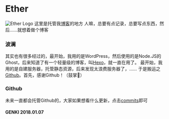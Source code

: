 # Ether
![Ether Logo](https://source.kilin.moe/w/icon.webp)
这里是托管我[博客](https://kilin.moe)的地方
人嘛，总要有点记录，总要写点东西，然后……就想着做个博客
### 波澜
其实也有很多经过的，最开始，我用的是WordPress，然后使用的是Node.JS的Ghost，后来知道了有一个轻量级的博客，叫[Hexo](https://hexo.io)，就一直在用了。
最开始，我用的是自建服务器，托管静态资源，后来发现太浪费服务器了，……
于是搬运之[Github](https://github.com)。首先，感谢Github！（鼓掌👏）
### Github
未来一直都会托管Github的，大家如果想看什么更新，点击[commits](https://github.com/SexySaiki/SexySaiki.github.io/commits/master)即可


#### GENKI 2018.01.07

